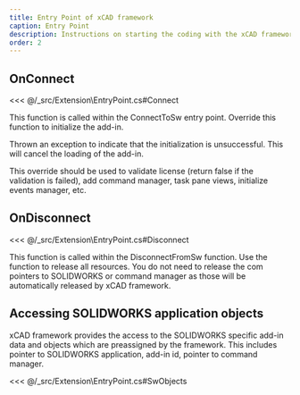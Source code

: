```yaml
---
title: Entry Point of xCAD framework
caption: Entry Point
description: Instructions on starting the coding with the xCAD framework for SOLIDWORKS
order: 2
---
```

## OnConnect

<<< @/_src/Extension\EntryPoint.cs#Connect

This function is called within the ConnectToSw entry point. Override this function to initialize the add-in.

Thrown an exception to indicate that the initialization is unsuccessful. This will cancel the loading of the add-in.

This override should be used to validate license (return false if the validation is failed), add command manager, task pane views, initialize events manager, etc.

## OnDisconnect

<<< @/_src/Extension\EntryPoint.cs#Disconnect

This function is called within the DisconnectFromSw function. Use the function to release all resources. You do not need to release the com pointers to SOLIDWORKS or command manager as those will be automatically released by xCAD framework.

## Accessing SOLIDWORKS application objects

xCAD framework provides the access to the SOLIDWORKS specific add-in data and objects which are preassigned by the framework. This includes pointer to SOLIDWORKS application, add-in id, pointer to command manager.

<<< @/_src/Extension\EntryPoint.cs#SwObjects